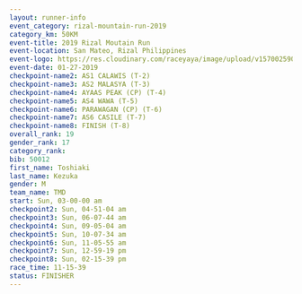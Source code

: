 ```yaml
---
layout: runner-info 
event_category: rizal-mountain-run-2019 
category_km: 50KM 
event-title: 2019 Rizal Moutain Run 
event-location: San Mateo, Rizal Philippines 
event-logo: https://res.cloudinary.com/raceyaya/image/upload/v1570025909/logo/rizal-mountain_gkfete.jpg 
event-date: 01-27-2019 
checkpoint-name2: AS1 CALAWIS (T-2) 
checkpoint-name3: AS2 MALASYA (T-3) 
checkpoint-name4: AYAAS PEAK (CP) (T-4) 
checkpoint-name5: AS4 WAWA (T-5) 
checkpoint-name6: PARAWAGAN (CP) (T-6) 
checkpoint-name7: AS6 CASILE (T-7) 
checkpoint-name8: FINISH (T-8) 
overall_rank: 19
gender_rank: 17
category_rank: 
bib: 50012
first_name: Toshiaki
last_name: Kezuka
gender: M
team_name: TMD
start: Sun, 03-00-00 am
checkpoint2: Sun, 04-51-04 am
checkpoint3: Sun, 06-07-44 am
checkpoint4: Sun, 09-05-04 am
checkpoint5: Sun, 10-07-34 am
checkpoint6: Sun, 11-05-55 am
checkpoint7: Sun, 12-59-19 pm
checkpoint8: Sun, 02-15-39 pm
race_time: 11-15-39
status: FINISHER
---
```

